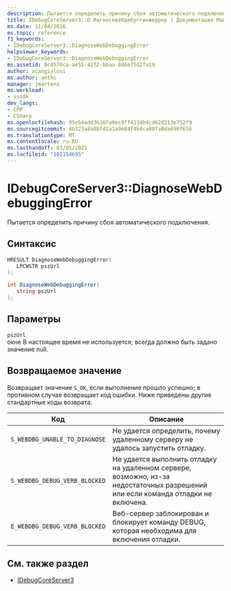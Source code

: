```yaml
---
description: Пытается определить причину сбоя автоматического подключения.
title: IDebugCoreServer3::D Иагносевебдебуггинжеррор | Документация Майкрософт
ms.date: 11/04/2016
ms.topic: reference
f1_keywords:
- IDebugCoreServer3::DiagnoseWebDebuggingError
helpviewer_keywords:
- IDebugCoreServer3::DiagnoseWebDebuggingError
ms.assetid: 8c4570ca-ae55-42f2-bbaa-8d8e75d2fa19
author: acangialosi
ms.author: anthc
manager: jmartens
ms.workload:
- vssdk
dev_langs:
- CPP
- CSharp
ms.openlocfilehash: 95e54add3616fa0ec97f4114b4cd628213e752f9
ms.sourcegitcommit: 4b323a8a8bfd1a1a9e84f4b4ca88fa8da690f656
ms.translationtype: MT
ms.contentlocale: ru-RU
ms.lasthandoff: 03/05/2021
ms.locfileid: "102154695"
---
```

# <a name="idebugcoreserver3diagnosewebdebuggingerror"></a>IDebugCoreServer3::DiagnoseWebDebuggingError
Пытается определить причину сбоя автоматического подключения.

## <a name="syntax"></a>Синтаксис

```cpp
HRESULT DiagnoseWebDebuggingError(
   LPCWSTR pszUrl
);
```

```csharp
int DiagnoseWebDebuggingError(
   string pszUrl
);
```

## <a name="parameters"></a>Параметры
`pszUrl`\
окне В настоящее время не используется; всегда должно быть задано значение null.

## <a name="return-value"></a>Возвращаемое значение
 Возвращает значение `S_OK`, если выполнение прошло успешно; в противном случае возвращает код ошибки. Ниже приведены другие стандартные коды возврата.

|Код|Описание|
|----------|-----------------|
|`S_WEBDBG_UNABLE_TO_DIAGNOSE`|Не удается определить, почему удаленному серверу не удалось запустить отладку.|
|`S_WEBDBG_DEBUG_VERB_BLOCKED`|Не удается выполнить отладку на удаленном сервере, возможно, из-за недостаточных разрешений или если команда отладки не включена.|
|`E_WEBDBG_DEBUG_VERB_BLOCKED`|Веб-сервер заблокирован и блокирует команду DEBUG, которая необходима для включения отладки.|

## <a name="see-also"></a>См. также раздел
- [IDebugCoreServer3](../../../extensibility/debugger/reference/idebugcoreserver3.md)
